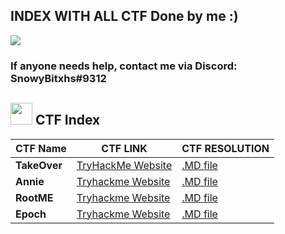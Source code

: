 ## **INDEX WITH ALL CTF Done by me :)**
<img src="https://user-images.githubusercontent.com/73097560/115834477-dbab4500-a447-11eb-908a-139a6edaec5c.gif">

### If anyone needs help, contact me via Discord: **SnowyBitxhs#9312**


## <img src="https://media.giphy.com/media/iY8CRBdQXODJSCERIr/giphy.gif" width="35"><b> CTF Index </b>

|CTF Name|CTF LINK|CTF RESOLUTION|
|--------|--------|--------------|
|**TakeOver**|[TryHackMe Website](https://tryhackme.com/room/takeover)|[.MD file](https://github.com/SnowyYT07/TryhackmeCTFs/tree/main/TakeOver)|
|**Annie**|[Tryhackme Website](https://tryhackme.com/room/annie)|[.MD file](https://github.com/SnowyYT07/TryhackmeCTFs/blob/main/Annie/readme.md)|
|**RootME**|[Tryhackme Website](https://tryhackme.com/room/rrootme)|[.MD file](https://github.com/SnowyYT07/TryhackmeCTFs/blob/main/RootMe/readme.md)|
|**Epoch**|[Tryhackme Website](https://tryhackme.com/room/epoch)|[.MD file](https://github.com/SnowyYT07/TryhackmeCTFs/blob/main/Epoch/readme.md)|
